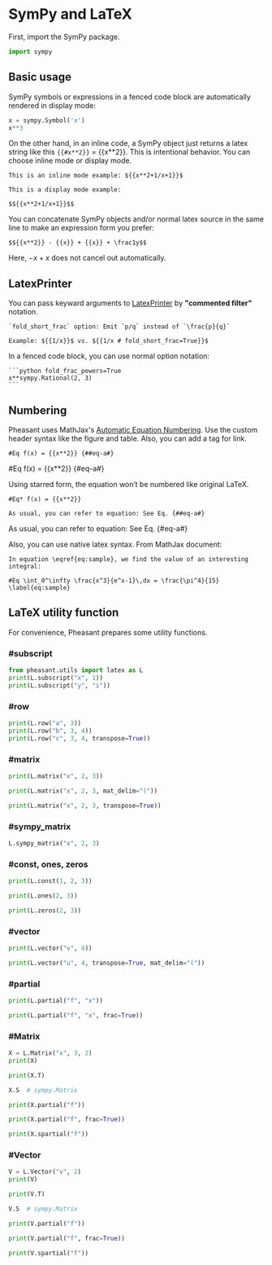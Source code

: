 # SymPy and LaTeX

First, import the SymPy package.

```python
import sympy
```

## Basic usage

SymPy symbols or expressions in a fenced code block are automatically rendered in display mode:

```python
x = sympy.Symbol('x')
x**3
```

On the other hand, in an inline code, a SymPy object just returns a latex string like this `{{#x**2}}` = {{x**2}}. This is intentional behavior. You can choose inline mode or display mode.

~~~copy
This is an inline mode example: ${{x**2+1/x+1}}$
~~~

~~~copy
This is a display mode example:

$${{x**2+1/x+1}}$$
~~~

You can concatenate SymPy objects and/or normal latex source in the same line to make an expression form you prefer:

~~~copy
$${{x**2}} - {{x}} + {{x}} + \frac1y$$
~~~

Here, $-{{x}}+{{x}}$ does not cancel out automatically.

## LatexPrinter

You can pass keyward arguments to [LatexPrinter](https://docs.sympy.org/latest/modules/printing.html?highlight=latex#module-sympy.printing.latex) by **"commented filter"** notation.

~~~copy
`fold_short_frac` option: Emit `p/q` instead of `\frac{p}{q}`

Example: ${{1/x}}$ vs. ${{1/x # fold_short_frac=True}}$
~~~

In a fenced code block, you can use normal option notation:

~~~copy
```python fold_frac_powers=True
x**sympy.Rational(2, 3)
```
~~~

## Numbering

Pheasant uses MathJax's [Automatic Equation Numbering](http://docs.mathjax.org/en/latest/tex.html#automatic-equation-numbering). Use the custom header syntax like the figure and table. Also, you can add a tag for link.

~~~
#Eq f(x) = {{x**2}} {##eq-a#}
~~~

#Eq f(x) = {{x**2}} {#eq-a#}

Using starred form, the equation won’t be numbered like original LaTeX.

~~~copy
#Eq* f(x) = {{x**2}}
~~~

~~~
As usual, you can refer to equation: See Eq. {##eq-a#}
~~~

As usual, you can refer to equation: See Eq. {#eq-a#}

Also, you can use native latex syntax. From MathJax document:

~~~copy
In equation \eqref{eq:sample}, we find the value of an interesting integral:

#Eq \int_0^\infty \frac{x^3}{e^x-1}\,dx = \frac{\pi^4}{15} \label{eq:sample}
~~~

## LaTeX utility function

For convenience, Pheasant prepares some utility functions.

### #subscript
```python
from pheasant.utils import latex as L
print(L.subscript("x", 1))
print(L.subscript("y", "i"))
```

### #row
```python
print(L.row("a", 3))
print(L.row("b", 3, 4))
print(L.row("c", 3, 4, transpose=True))
```

### #matrix
```python
print(L.matrix("x", 2, 3))
```
```python
print(L.matrix("x", 2, 3, mat_delim="("))
```
```python
print(L.matrix("x", 2, 3, transpose=True))
```

### #sympy_matrix
```python
L.sympy_matrix("x", 2, 3)
```

### #const, ones, zeros
```python
print(L.const(1, 2, 3))
```
```python
print(L.ones(2, 3))
```
```python
print(L.zeros(2, 3))
```

### #vector
```python
print(L.vector("v", 4))
```
```python
print(L.vector("u", 4, transpose=True, mat_delim="("))
```

### #partial
```python
print(L.partial("f", "x"))
```
```python
print(L.partial("f", "x", frac=True))
```

### #Matrix
```python
X = L.Matrix("x", 3, 2)
print(X)
```
```python
print(X.T)
```
```python
X.S  # sympy.Matrix
```
```python
print(X.partial("f"))
```
```python
print(X.partial("f", frac=True))
```
```python
print(X.spartial("f"))
```

### #Vector
```python
V = L.Vector("v", 2)
print(V)
```
```python
print(V.T)
```
```python
V.S  # sympy.Matrix
```
```python
print(V.partial("f"))
```
```python
print(V.partial("f", frac=True))
```
```python
print(V.spartial("f"))
```
